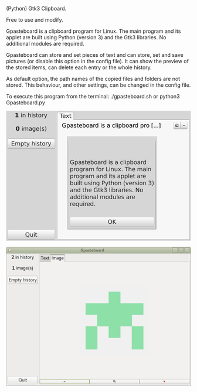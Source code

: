 (Python) Gtk3 Clipboard.

Free to use and modify.

Gpasteboard is a clipboard program for Linux.
The main program and its applet are built using
Python (version 3) and the Gtk3 libraries. 
No additional modules are required.

Gpasteboard can store and set pieces of text and
can store, set and save pictures (or disable this option in the config file). It can show the 
preview of the stored items, can delete each entry
or the whole history.

As default option, the path names of the copied files and folders are not stored.
This behaviour, and other settings, can be changed in the config file.

To execute this program from the terminal:
./gpasteboard.sh
or
python3 Gpasteboard.py

![My image](https://github.com/frank038/gpasteboard/blob/master/Screen1.png)

![My image](https://github.com/frank038/gpasteboard/blob/master/Screen2.png)
